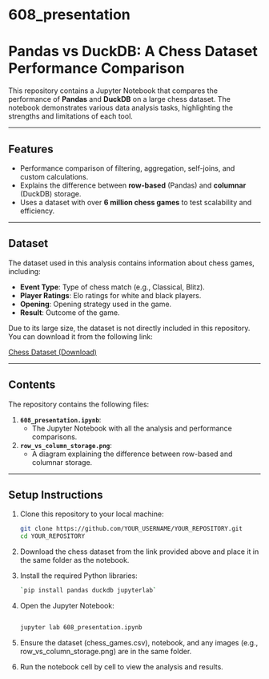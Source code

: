 # 608_presentation

# Pandas vs DuckDB: A Chess Dataset Performance Comparison

This repository contains a Jupyter Notebook that compares the performance of **Pandas** and **DuckDB** on a large chess dataset. The notebook demonstrates various data analysis tasks, highlighting the strengths and limitations of each tool.

---

## **Features**
- Performance comparison of filtering, aggregation, self-joins, and custom calculations.
- Explains the difference between **row-based** (Pandas) and **columnar** (DuckDB) storage.
- Uses a dataset with over **6 million chess games** to test scalability and efficiency.

---

## **Dataset**
The dataset used in this analysis contains information about chess games, including:
- **Event Type**: Type of chess match (e.g., Classical, Blitz).
- **Player Ratings**: Elo ratings for white and black players.
- **Opening**: Opening strategy used in the game.
- **Result**: Outcome of the game.

Due to its large size, the dataset is not directly included in this repository. You can download it from the following link:

[Chess Dataset (Download)](https://www.kaggle.com/datasets/arevel/chess-games/data)

---

## **Contents**
The repository contains the following files:
1. **`608_presentation.ipynb`**:
   - The Jupyter Notebook with all the analysis and performance comparisons.
2. **`row_vs_column_storage.png`**:
   - A diagram explaining the difference between row-based and columnar storage.

---

## **Setup Instructions**
1. Clone this repository to your local machine:
   ```bash
   git clone https://github.com/YOUR_USERNAME/YOUR_REPOSITORY.git
   cd YOUR_REPOSITORY
2. Download the chess dataset from the link provided above and place it in the same folder as the notebook.

3. Install the required Python libraries:

   ```bash
   `pip install pandas duckdb jupyterlab`

4. Open the Jupyter Notebook:

   ```bash
   
   jupyter lab 608_presentation.ipynb
5. Ensure the dataset (chess_games.csv), notebook, and any images (e.g., row_vs_column_storage.png) are in the same folder.

6. Run the notebook cell by cell to view the analysis and results.
